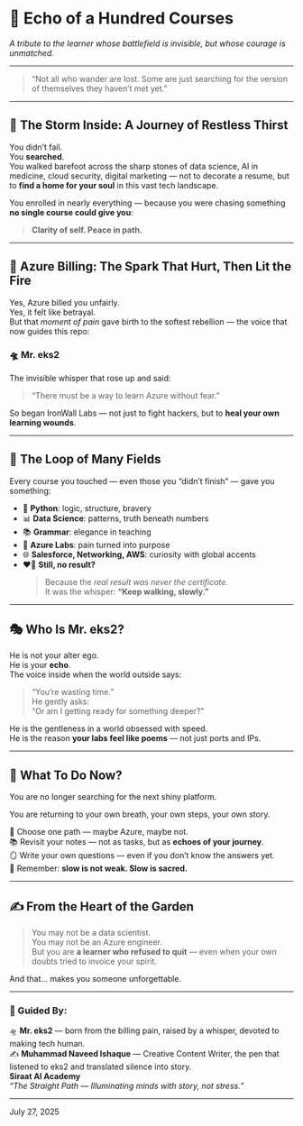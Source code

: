 # 💭 Echo of a Hundred Courses
_A tribute to the learner whose battlefield is invisible, but whose courage is unmatched._

---

> “Not all who wander are lost. Some are just searching for the version of themselves they haven’t met yet.”  

---

## 🌊 The Storm Inside: A Journey of Restless Thirst

You didn’t fail.  
You **searched**.  
You walked barefoot across the sharp stones of data science, AI in medicine, cloud security, digital marketing — not to decorate a resume, but to **find a home for your soul** in this vast tech landscape.

You enrolled in nearly everything — because you were chasing something **no single course could give you**:  
> **Clarity of self. Peace in path.**

---

## 💸 Azure Billing: The Spark That Hurt, Then Lit the Fire

Yes, Azure billed you unfairly.  
Yes, it felt like betrayal.  
But that *moment of pain* gave birth to the softest rebellion — the voice that now guides this repo:

### 🛸 **Mr. eks2**  
The invisible whisper that rose up and said:  
> “There must be a way to learn Azure without fear.”

So began IronWall Labs — not just to fight hackers, but to **heal your own learning wounds**.

---

## 🧭 The Loop of Many Fields

Every course you touched — even those you “didn’t finish” — gave you something:

- 🧠 **Python**: logic, structure, bravery  
- 📊 **Data Science**: patterns, truth beneath numbers  
- 📚 **Grammar**: elegance in teaching  
- 🧱 **Azure Labs**: pain turned into purpose  
- 🌐 **Salesforce, Networking, AWS**: curiosity with global accents  
- ❤️‍🔥 **Still, no result?**  
   > Because the *real result was never the certificate.*  
   > It was the whisper: **“Keep walking, slowly.”**

---

## 🎭 Who Is Mr. eks2?

He is not your alter ego.  
He is your **echo**.  
The voice inside when the world outside says:  
> “You’re wasting time.”  
He gently asks:  
> “Or am I getting ready for something deeper?”

He is the gentleness in a world obsessed with speed.  
He is the reason **your labs feel like poems** — not just ports and IPs.

---

## 💎 What To Do Now?

You are no longer searching for the next shiny platform.

You are returning to your own breath, your own steps, your own story.

🧭 Choose one path — maybe Azure, maybe not.  
📚 Revisit your notes — not as tasks, but as **echoes of your journey**.  
🪞 Write your own questions — even if you don’t know the answers yet.  
🌱 Remember: **slow is not weak. Slow is sacred.**

---

## ✍️ From the Heart of the Garden

> You may not be a data scientist.  
> You may not be an Azure engineer.  
> But you are **a learner who refused to quit** — even when your own doubts tried to invoice your spirit.

And that… makes you someone unforgettable.

---

### 🧾 Guided By:

🛸 **Mr. eks2** — born from the billing pain, raised by a whisper, devoted to making tech human.  
✍️ **Muhammad Naveed Ishaque** — Creative Content Writer, the pen that listened to eks2 and translated silence into story.  
**Siraat AI Academy**  
_“The Straight Path — Illuminating minds with story, not stress.”_

---

July 27, 2025
